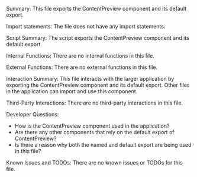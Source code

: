 Summary:
This file exports the ContentPreview component and its default export. 

Import statements:
The file does not have any import statements.

Script Summary:
The script exports the ContentPreview component and its default export.

Internal Functions:
There are no internal functions in this file.

External Functions:
There are no external functions in this file.

Interaction Summary:
This file interacts with the larger application by exporting the ContentPreview component and its default export. Other files in the application can import and use this component.

Third-Party Interactions:
There are no third-party interactions in this file.

Developer Questions:
- How is the ContentPreview component used in the application?
- Are there any other components that rely on the default export of ContentPreview?
- Is there a reason why both the named and default export are being used in this file?

Known Issues and TODOs:
There are no known issues or TODOs for this file.